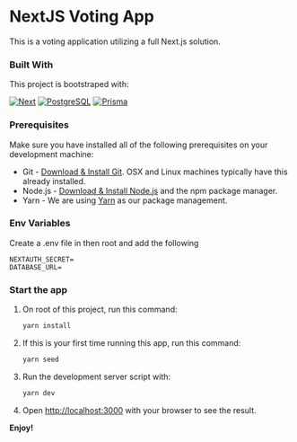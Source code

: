 # NextJS Voting App

This is a voting application utilizing a full Next.js solution.

### Built With

This project is bootstraped with:

[![Next][Next.js]][Next-url]
[![PostgreSQL][PostgreSQL]][PostgreSQL-url]
[![Prisma][Prisma.io]][Prisma-url]

### Prerequisites

Make sure you have installed all of the following prerequisites on your development machine:

- Git - [Download & Install Git](https://git-scm.com/downloads). OSX and Linux machines typically have this already installed.
- Node.js - [Download & Install Node.js](https://nodejs.org/en/download/) and the npm package manager.
- Yarn - We are using [Yarn](https://yarnpkg.com/getting-started/install) as our package management.

### Env Variables

Create a .env file in then root and add the following

```
NEXTAUTH_SECRET=
DATABASE_URL=
```

### Start the app

1. On root of this project, run this command:

   ```bash
   yarn install
   ```

2. If this is your first time running this app, run this command:

   ```bash
   yarn seed
   ```

3. Run the development server script with:

   ```bash
   yarn dev
   ```

4. Open [http://localhost:3000](http://localhost:3000) with your browser to see the result.

**Enjoy!**

[Next.js]: https://img.shields.io/badge/next.js-000000?style=for-the-badge&logo=nextdotjs&logoColor=white
[Next-url]: https://nextjs.org/
[PostgreSQL]: https://img.shields.io/static/v1?style=for-the-badge&message=PostgreSQL&color=4169E1&logo=PostgreSQL&logoColor=FFFFFF&label=
[PostgreSQL-url]: https://www.postgresql.org
[Prisma.io]: https://img.shields.io/badge/prisma.io-000000?style=for-the-badge&logo=prisma&logoColor=white
[Prisma-url]: https://Prisma.io/
